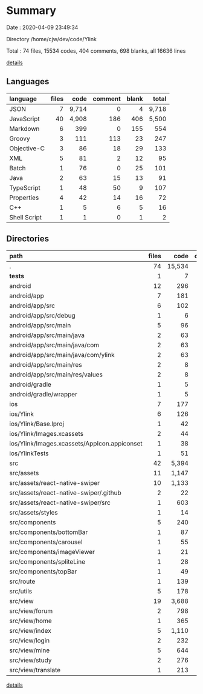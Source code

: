 # Summary

Date : 2020-04-09 23:49:34

Directory /home/cjw/dev/code/Ylink

Total : 74 files,  15534 codes, 404 comments, 698 blanks, all 16636 lines

[details](details.md)

## Languages
| language | files | code | comment | blank | total |
| :--- | ---: | ---: | ---: | ---: | ---: |
| JSON | 7 | 9,714 | 0 | 4 | 9,718 |
| JavaScript | 40 | 4,908 | 186 | 406 | 5,500 |
| Markdown | 6 | 399 | 0 | 155 | 554 |
| Groovy | 3 | 111 | 113 | 23 | 247 |
| Objective-C | 3 | 86 | 18 | 29 | 133 |
| XML | 5 | 81 | 2 | 12 | 95 |
| Batch | 1 | 76 | 0 | 25 | 101 |
| Java | 2 | 63 | 15 | 13 | 91 |
| TypeScript | 1 | 48 | 50 | 9 | 107 |
| Properties | 4 | 42 | 14 | 16 | 72 |
| C++ | 1 | 5 | 6 | 5 | 16 |
| Shell Script | 1 | 1 | 0 | 1 | 2 |

## Directories
| path | files | code | comment | blank | total |
| :--- | ---: | ---: | ---: | ---: | ---: |
| . | 74 | 15,534 | 404 | 698 | 16,636 |
| __tests__ | 1 | 7 | 4 | 4 | 15 |
| android | 12 | 296 | 144 | 79 | 519 |
| android/app | 7 | 181 | 125 | 41 | 347 |
| android/app/src | 6 | 102 | 17 | 24 | 143 |
| android/app/src/debug | 1 | 6 | 0 | 3 | 9 |
| android/app/src/main | 5 | 96 | 17 | 21 | 134 |
| android/app/src/main/java | 2 | 63 | 15 | 13 | 91 |
| android/app/src/main/java/com | 2 | 63 | 15 | 13 | 91 |
| android/app/src/main/java/com/ylink | 2 | 63 | 15 | 13 | 91 |
| android/app/src/main/res | 2 | 8 | 2 | 4 | 14 |
| android/app/src/main/res/values | 2 | 8 | 2 | 4 | 14 |
| android/gradle | 1 | 5 | 0 | 1 | 6 |
| android/gradle/wrapper | 1 | 5 | 0 | 1 | 6 |
| ios | 7 | 177 | 24 | 36 | 237 |
| ios/Ylink | 6 | 126 | 18 | 20 | 164 |
| ios/Ylink/Base.lproj | 1 | 42 | 0 | 1 | 43 |
| ios/Ylink/Images.xcassets | 2 | 44 | 0 | 1 | 45 |
| ios/Ylink/Images.xcassets/AppIcon.appiconset | 1 | 38 | 0 | 0 | 38 |
| ios/YlinkTests | 1 | 51 | 6 | 16 | 73 |
| src | 42 | 5,394 | 223 | 563 | 6,180 |
| src/assets | 11 | 1,147 | 161 | 256 | 1,564 |
| src/assets/react-native-swiper | 10 | 1,133 | 159 | 253 | 1,545 |
| src/assets/react-native-swiper/.github | 2 | 22 | 0 | 14 | 36 |
| src/assets/react-native-swiper/src | 1 | 603 | 109 | 82 | 794 |
| src/assets/styles | 1 | 14 | 2 | 3 | 19 |
| src/components | 5 | 240 | 4 | 28 | 272 |
| src/components/bottomBar | 1 | 87 | 3 | 9 | 99 |
| src/components/carousel | 1 | 55 | 1 | 5 | 61 |
| src/components/imageViewer | 1 | 21 | 0 | 3 | 24 |
| src/components/spliteLine | 1 | 28 | 0 | 4 | 32 |
| src/components/topBar | 1 | 49 | 0 | 7 | 56 |
| src/route | 1 | 139 | 6 | 12 | 157 |
| src/utils | 5 | 178 | 23 | 23 | 224 |
| src/view | 19 | 3,688 | 29 | 242 | 3,959 |
| src/view/forum | 2 | 798 | 1 | 47 | 846 |
| src/view/home | 1 | 365 | 1 | 14 | 380 |
| src/view/index | 5 | 1,110 | 8 | 70 | 1,188 |
| src/view/login | 2 | 232 | 5 | 13 | 250 |
| src/view/mine | 5 | 644 | 6 | 58 | 708 |
| src/view/study | 2 | 276 | 1 | 23 | 300 |
| src/view/translate | 1 | 213 | 4 | 10 | 227 |

[details](details.md)